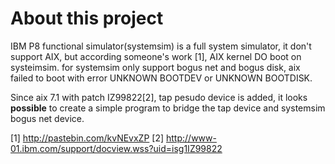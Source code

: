 # About this project
IBM P8 functional simulator(systemsim) is a full system simulator, it don't support AIX, but according someone's work [1], AIX kernel DO boot on systeimsim. for systemsim only support bogus net and bogus disk, aix failed to boot with error UNKNOWN BOOTDEV or UNKNOWN BOOTDISK. 

Since aix 7.1 with patch IZ99822[2], tap pesudo device is added, it looks **possible** to create a simple program to bridge the tap device and systemsim bogus net device. 

[1] http://pastebin.com/kvNEvxZP
[2] http://www-01.ibm.com/support/docview.wss?uid=isg1IZ99822
